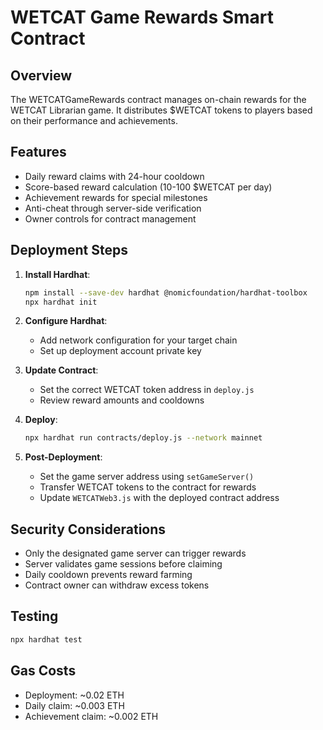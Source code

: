 # WETCAT Game Rewards Smart Contract

## Overview
The WETCATGameRewards contract manages on-chain rewards for the WETCAT Librarian game. It distributes $WETCAT tokens to players based on their performance and achievements.

## Features
- Daily reward claims with 24-hour cooldown
- Score-based reward calculation (10-100 $WETCAT per day)
- Achievement rewards for special milestones
- Anti-cheat through server-side verification
- Owner controls for contract management

## Deployment Steps

1. **Install Hardhat**:
   ```bash
   npm install --save-dev hardhat @nomicfoundation/hardhat-toolbox
   npx hardhat init
   ```

2. **Configure Hardhat**:
   - Add network configuration for your target chain
   - Set up deployment account private key

3. **Update Contract**:
   - Set the correct WETCAT token address in `deploy.js`
   - Review reward amounts and cooldowns

4. **Deploy**:
   ```bash
   npx hardhat run contracts/deploy.js --network mainnet
   ```

5. **Post-Deployment**:
   - Set the game server address using `setGameServer()`
   - Transfer WETCAT tokens to the contract for rewards
   - Update `WETCATWeb3.js` with the deployed contract address

## Security Considerations
- Only the designated game server can trigger rewards
- Server validates game sessions before claiming
- Daily cooldown prevents reward farming
- Contract owner can withdraw excess tokens

## Testing
```bash
npx hardhat test
```

## Gas Costs
- Deployment: ~0.02 ETH
- Daily claim: ~0.003 ETH
- Achievement claim: ~0.002 ETH